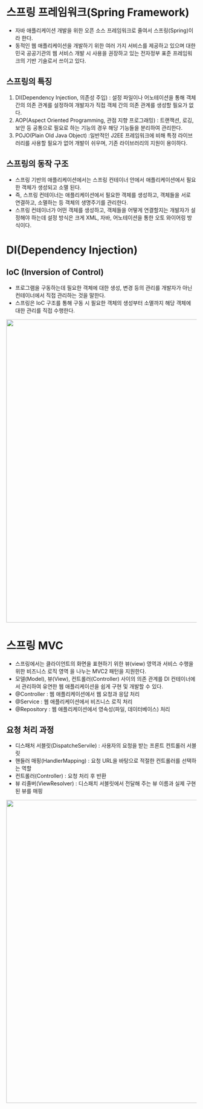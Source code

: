 # 스프링 프레임워크(Spring Framework)

- 자바 애플리케이션 개발을 위한 오픈 소스 프레임워크로 줄여서 스프링(Spring)이라 한다.
- 동적인 웹 애플리케이션을 개발하기 위한 여러 가지 서비스를 제공하고 있으며
  대한민국 공공기관의 웹 서비스 개발 시 사용을 권장하고 있는 전자정부 표준
  프레임워크의 기반 기술로서 쓰이고 있다.

## 스프링의 특징

1. DI(Dependency Injection, 의존성 주입) : 설정 파일이나 어노테이션을 통해 객체 간의 의존 관계를
   설정하여 개발자가 직접 객체 간의 의존 관계를 생성할 필요가 없다.
2. AOP(Aspect Oriented Programming, 관점 지향 프로그래밍) : 트랜잭션, 로깅, 보안 등 공통으로 필요로
   하는 기능의 경우 해당 기능들을 분리하여 관리한다.
3. POJO(Plain Old Java Object) :일반적인 J2EE 프레임워크에 비해 특정 라이브러리를 사용할 필요가 없어
   개발이 쉬우며, 기존 라이브러리의 지원이 용이하다.

## 스프링의 동작 구조

- 스프링 기반의 애플리케이션에서는 스프링 컨테이너 안에서 애플리케이션에서 필요한 객체가 생성되고 소멸
  된다.
- 즉, 스프링 컨테이너는 애플리케이션에서 필요한 객체를 생성하고, 객체들을 서로 연결하고, 소멸하는 등
  객체의 생명주기를 관리한다.
- 스프링 컨테이너가 어떤 객체를 생성하고, 객체들을 어떻게 연결할지는 개발자가 설정해야 하는데
  설정 방식은 크게 XML, 자바, 어노테이션을 통한 오토 와이어링 방식이다.

# DI(Dependency Injection)

## IoC (Inversion of Control)

- 프로그램을 구동하는데 필요한 객체에 대한 생성, 변경 등의 관리를 개발자가 아닌
  컨테이너에서 직접 관리하는 것을 말한다.
- 스프링은 IoC 구조를 통해 구동 시 필요한 객체의 생성부터 소멸까지 해당 객체에 대한
  관리를 직접 수행한다.

<img src="https://user-images.githubusercontent.com/26870393/182604427-d5e9f400-cc8c-410e-b583-df5de4e50bbc.png" width="800px"/>

# 스프링 MVC

- 스프링에서는 클라이언트의 화면을 표현하기 위한 뷰(view) 영역과 서비스 수행을 위한 비즈니스 로직 영역
  을 나누는 MVC2 패턴을 지원한다.
- 모델(Model), 뷰(View), 컨트롤러(Controller) 사이의 의존 관계를 DI 컨테이너에서 관리하여 유연한 웹
  애플리케이션을 쉽게 구현 및 개발할 수 있다.
- @Controller : 웹 애플리케이션에서 웹 요청과 응답 처리
- @Service : 웹 애플리케이션에서 비즈니스 로직 처리
- @Repository : 웹 애플리케이션에서 영속성(파일, 데이터베이스) 처리

## 요청 처리 과정

- 디스패처 서블릿(DispatcheServile) : 사용자의 요청을 받는 프론트 컨트롤러 서블릿
- 핸들러 매핑(HandlerMapping) : 요청 URL을 바탕으로 적절한 컨트롤러를 선택하는 역할
- 컨트롤러(Controller) : 요청 처리 후 반환
- 뷰 리졸버(ViewResolver) : 디스패치 서블릿에서 전달해 주는 뷰 이름과 실제 구현된 뷰를 매핑

<img src="https://user-images.githubusercontent.com/26870393/182376640-202a56b6-f396-464f-b4dc-6075b0b824d4.png" width="800px"/>

